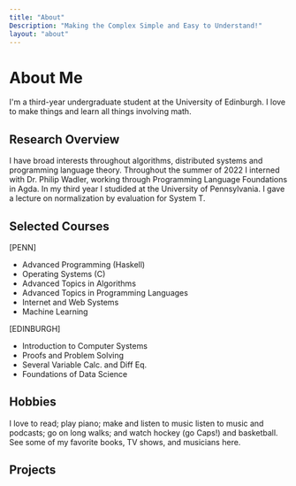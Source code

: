 ```yaml
---
title: "About"
Description: "Making the Complex Simple and Easy to Understand!"
layout: "about"
---
```


# About Me

I'm a third-year undergraduate student at the University of Edinburgh. I love to make things and learn all things involving math.

## Research Overview

I have broad interests throughout algorithms, distributed systems and programming language theory. Throughout the summer of 2022 I interned with Dr. Philip Wadler, working through Programming Language Foundations in Agda. In my third year I studided at the University of Pennsylvania. I gave a lecture on normalization by evaluation for System T.

## Selected Courses

[PENN]

- Advanced Programming (Haskell)
- Operating Systems (C)
- Advanced Topics in Algorithms
- Advanced Topics in Programming Languages
- Internet and Web Systems
- Machine Learning

[EDINBURGH]

- Introduction to Computer Systems
- Proofs and Problem Solving
- Several Variable Calc. and Diff Eq.
- Foundations of Data Science

## Hobbies

I love to read; play piano; make and listen to music listen to music and podcasts; go on long walks; and watch hockey (go Caps!) and basketball. See some of my favorite books, TV shows, and musicians here.

## Projects